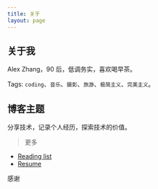 ```yaml
---
title: 关于
layout: page
---
```


## 关于我

Alex Zhang，90 后，低调务实，喜欢喝早茶。

Tags: `coding`、`音乐`、`摄影`、`旅游`、`极简主义`、`完美主义`。

## 博客主题

分享技术，记录个人经历，探索技术的价值。

> 更多

- [Reading list](/read-list)
- [Resume](/resume)

感谢
